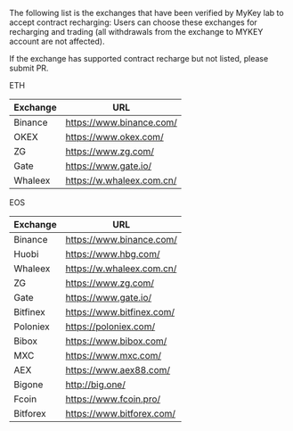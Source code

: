 The following list is the exchanges that have been verified by MyKey lab to accept contract recharging: Users can choose these exchanges for recharging and trading (all withdrawals from the exchange to MYKEY account are not affected).

If the exchange has supported contract recharge but not listed, please submit PR.


ETH 

Exchange | URL
-------------  |-------------
Binance | https://www.binance.com/
OKEX | https://www.okex.com/
ZG | https://www.zg.com/
Gate |  https://www.gate.io/
Whaleex |  https://w.whaleex.com.cn/



EOS 

Exchange | URL
-------------  |-------------
Binance |  https://www.binance.com/
Huobi |  https://www.hbg.com/
Whaleex |  https://w.whaleex.com.cn/
ZG |  https://www.zg.com/
Gate |  https://www.gate.io/
Bitfinex |  https://www.bitfinex.com/
Poloniex|https://poloniex.com/
Bibox |  https://www.bibox.com/
MXC | https://www.mxc.com/
AEX | https://www.aex88.com/
Bigone |  http://big.one/
Fcoin |  https://www.fcoin.pro/
Bitforex |  https://www.bitforex.com/

